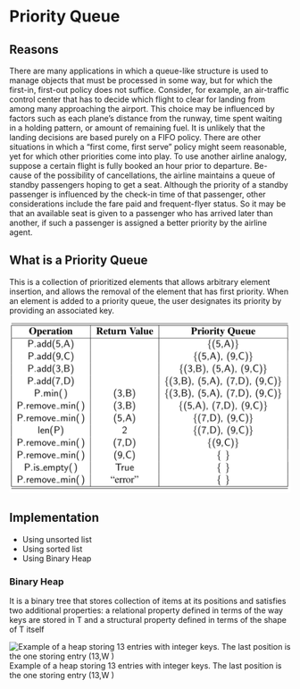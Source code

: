 # Priority Queue

## Reasons

There are many applications in which a queue-like structure is used to manage objects that must be processed in some way, but for which the first-in, first-out policy does not suffice. Consider, for example, an air-traffic control center that has to decide which flight to clear for landing from among many approaching the airport. This choice may be influenced by factors such as each plane’s distance from the runway, time spent waiting in a holding pattern, or amount of remaining fuel. It is unlikely that the landing decisions are based purely on a FIFO policy.
There are other situations in which a “first come, first serve” policy might seem reasonable, yet for which other priorities come into play. To use another airline analogy, suppose a certain flight is fully booked an hour prior to departure. Be- cause of the possibility of cancellations, the airline maintains a queue of standby passengers hoping to get a seat. Although the priority of a standby passenger is influenced by the check-in time of that passenger, other considerations include the fare paid and frequent-flyer status. So it may be that an available seat is given to a passenger who has arrived later than another, if such a passenger is assigned a better priority by the airline agent.

## What is a Priority Queue

This is a collection of prioritized elements that allows arbitrary element insertion, and allows the removal of the element that has first priority. When an element is added to a priority queue, the user designates its priority by providing an associated key.

![Operations in a priority Queue - Python](p_queue.png)

## Implementation

- Using  unsorted list
- Using sorted list
- Using Binary Heap

### Binary Heap

It is a binary tree that stores collection of items at its positions and satisfies two additional properties:
a relational property defined in terms of the way keys are stored in T and a structural property defined in terms of the shape of T itself

![Example of a heap storing 13 entries with integer keys. The last position
is the one storing entry (13,W )](binary_heap.png)
Example of a heap storing 13 entries with integer keys. The last position
is the one storing entry (13,W )
